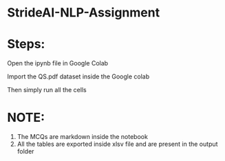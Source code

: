 # StrideAI-NLP-Assignment

# Steps:

Open the ipynb file in Google Colab 

Import the QS.pdf dataset inside the Google colab 

Then simply run all the cells

# NOTE:
1. The MCQs are markdown inside the notebook
2. All the tables are exported inside xlsv file and are present in the output folder
